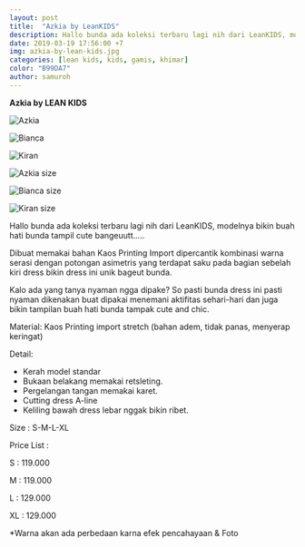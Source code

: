 ```yaml
---
layout: post
title:  "Azkia by LeanKIDS"
description: Hallo bunda ada koleksi terbaru lagi nih dari LeanKIDS, modelnya bikin buah hati bunda tampil cute bangeuutt.....
date: 2019-03-19 17:56:00 +7
img: azkia-by-lean-kids.jpg
categories: [lean kids, kids, gamis, khimar]
color: "B99DA7"
author: samuroh
---
```


**Azkia by LEAN KIDS**

![Azkia](https://scontent-sin6-2.xx.fbcdn.net/v/t1.0-9/54381501_2140387406254341_3859065245448273920_n.jpg?_nc_cat=100&_nc_eui2=AeGCrO8ybmSDkX5HlV6KY9L05cv5xh_RuP58_l3Ma7e7OMQKqdY_q1M0V_mECQv7JPz2KwJ8NrPsqYv54LbazleQ5stU2hR1XZycvGHJviYyxw&_nc_ht=scontent-sin6-2.xx&oh=97200dbc0bb91eb1424a2bcc06113170&oe=5D3C16A7)

![Bianca](https://scontent-sin6-2.xx.fbcdn.net/v/t1.0-9/54369218_2140387369587678_6689334327123116032_n.jpg?_nc_cat=109&_nc_eui2=AeGbvRttP7W3dJCnsL0ccYGXeDx-Apo3-xRGnGUmwyUooQ20MuC94x7624vpo3OYPKpnOA3jjriuCVSGnv5tgOboPrDIELfD_jvZKJAe7IT4dg&_nc_ht=scontent-sin6-2.xx&oh=370b07dddb92fa95d1df481bdc375416&oe=5D04C3F4)

![Kiran](https://scontent-sin6-2.xx.fbcdn.net/v/t1.0-9/54433880_2140387429587672_9166990390547447808_n.jpg?_nc_cat=109&_nc_eui2=AeHNTz_BcrTX8LP6LnvCBzrS8QLbui1x1461qsX1ZDmskQ_EK2HkDHz6bMRi2H_W5TidaKc3DJEgS4a-VHEgEoBbe_fyQc7qlpwv6ysMGbPNOg&_nc_ht=scontent-sin6-2.xx&oh=bff5f3d3e87f32b02a44a0bf1263824e&oe=5D094F78)

![Azkia size](https://scontent-sin6-2.xx.fbcdn.net/v/t1.0-9/54521337_2140387462921002_1935692827744796672_n.jpg?_nc_cat=102&_nc_eui2=AeEMOBCGnkopfffUOUnglFbas1-3i28S1NqE_Nb5_wZwQHsb2_j3XNPZX1MaI4lapzGIIdn5CuBdZMxNQuxh5dQHtMi2BjG6TZONKmftInf-1w&_nc_ht=scontent-sin6-2.xx&oh=6caa15b64768d21549e59b742fdc06bc&oe=5D45A1F7)

![Bianca size](https://scontent-sin6-2.xx.fbcdn.net/v/t1.0-9/54433639_2140387512920997_3704270054255230976_n.jpg?_nc_cat=103&_nc_eui2=AeETK_wsJEnbcLSEm-193yyllma1kkWcI00eMRfwyBFSoPOyDBy2jrc9GlAhDbns2ofwEe94Q7vpzgN0_2X8umX2G3DwnvpKubJ1dskIhIt1Uw&_nc_ht=scontent-sin6-2.xx&oh=9adb44afa5c2c16dee92453d8aab6ae5&oe=5D450AFB)

![Kiran size](https://scontent-sin6-2.xx.fbcdn.net/v/t1.0-9/54239237_2140387489587666_7652550076908175360_n.jpg?_nc_cat=100&_nc_eui2=AeH2kc2Dmg3sj3tIcF_k0x9R41qyFcLlHss_XuzR-rQzTXTCRETnfkcd1KBdrBlc0qbNoLGzoGYWT9OTxsp2Y1d1xZx3vEwYtR_R5VoOQ9742A&_nc_ht=scontent-sin6-2.xx&oh=4731faa7e3b155c7d6e34a16db69bb6f&oe=5D0E7BA3)

Hallo bunda ada koleksi terbaru lagi nih dari LeanKIDS, modelnya bikin buah hati bunda tampil cute bangeuutt.....

Dibuat memakai bahan Kaos Printing Import dipercantik kombinasi warna serasi dengan potongan asimetris yang  terdapat saku pada bagian sebelah kiri dress bikin dress ini unik bageut   bunda.

Kalo ada yang tanya nyaman ngga dipake? So pasti bunda dress ini pasti nyaman dikenakan buat dipakai menemani aktifitas sehari-hari dan juga bikin tampilan buah hati bunda tampak cute and chic.

Material: Kaos Printing import stretch (bahan adem, tidak panas, menyerap keringat)  

Detail:

- Kerah model standar
- Bukaan belakang memakai retsleting.
- Pergelangan tangan memakai karet.
- Cutting dress A-line
- Keliling bawah dress lebar nggak bikin ribet.

Size : S-M-L-XL

Price List :

S : 119.000

M : 119.000

L : 129.000

XL : 129.000

*Warna akan ada perbedaan karna efek pencahayaan & Foto